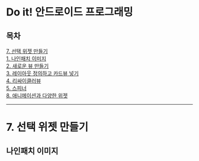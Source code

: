 Do it! 안드로이드 프로그래밍
====

목차
---
[7. 선택 위젯 만들기](#7-선택-위젯-만들기)    
    [1. 나인패치 이미지](#나인-패치-이미지)       
    [2. 새로운 뷰 만들기](#새로운-뷰-만들기)      
    [3. 레이아웃 정의하고 카드뷰 넣기](#레이아웃-정의하고-카드뷰-넣기)        
    [4. 리싸이클러뷰](#리싸이클러뷰)    
    [5. 스피너](#스피너)      
[8. 애니메이션과 다양한 위젯](#8-애니메이션과-다양한-위젯)        

---
# 7. 선택 위젯 만들기
## 나인패치 이미지
